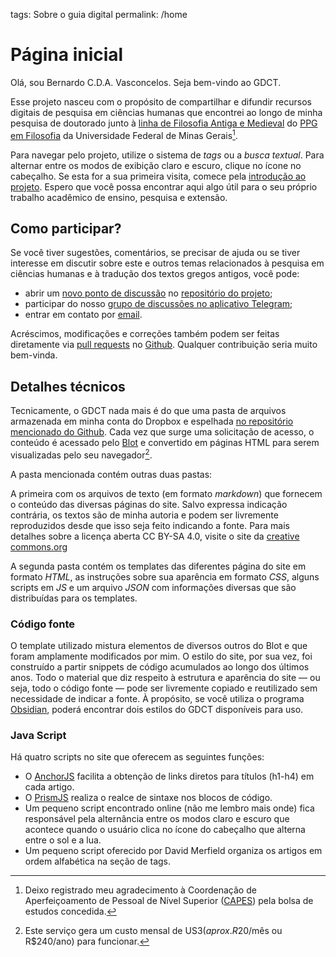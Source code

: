 tags: Sobre o guia digital
permalink: /home

# Página inicial

Olá, sou Bernardo C.D.A. Vasconcelos. Seja bem-vindo ao GDCT.

Esse projeto nasceu com o propósito de compartilhar e difundir recursos digitais de pesquisa em ciências humanas que encontrei ao longo de minha pesquisa de doutorado junto à [linha de Filosofia Antiga e Medieval](http://filosofiantigaufmg.blogspot.com.br) do [PPG em Filosofia](https://filosofia.fafich.ufmg.br/pos-graduacao/) da Universidade Federal de Minas Gerais[^2].

Para navegar pelo projeto, utilize o sistema de *tags* ou a *busca textual*. Para alternar entre os modos de exibição claro e escuro, clique no ícone no cabeçalho. Se esta for a sua primeira visita, comece pela [introdução ao projeto](/gdct-intro). Espero que você possa encontrar aqui algo útil para o seu próprio trabalho acadêmico de ensino, pesquisa e extensão.

## Como participar?
Se você tiver sugestões, comentários, se precisar de ajuda ou se tiver interesse em discutir sobre este e outros temas relacionados à pesquisa em ciências humanas e à tradução dos textos gregos antigos, você pode:

- abrir um [novo ponto de discussão](https://github.com/bcdavasconcelos/GDCT/issues/new) no [repositório do projeto](https://github.com/bcdavasconcelos/GDCT);
- participar do nosso [grupo de discussões no aplicativo Telegram](https://t.me/joinchat/Ao6qvFlCqZu49UTYxLRC3Q);
- entrar em contato por [email](mailto:bernardovasconcelos@gmail.com).

Acréscimos, modificações e correções também podem ser feitas diretamente via [pull requests](https://docs.github.com/en/free-pro-team@latest/github/collaborating-with-issues-and-pull-requests/about-pull-requests) no [Github](https://github.com). Qualquer contribuição seria muito bem-vinda.

## Detalhes técnicos

Tecnicamente, o GDCT nada mais é do que uma pasta de arquivos armazenada em minha conta do Dropbox e espelhada [no repositório mencionado do Github](https://github.com/bcdavasconcelos/GDCT). Cada vez que surge uma solicitação de acesso, o conteúdo é acessado pelo [Blot](https://blot.im) e convertido em páginas HTML para serem visualizadas pelo seu navegador[^1].

A pasta mencionada contém outras duas pastas:

A primeira com os arquivos de texto (em formato *markdown*) que fornecem o conteúdo das diversas páginas do site. Salvo expressa indicação contrária, os textos são de minha autoria e podem ser livremente reproduzidos desde que isso seja feito indicando a fonte. Para mais detalhes sobre a licença aberta CC BY-SA 4.0, visite o site da [creative commons.org](https://creativecommons.org/licenses/by-sa/4.0/deed.pt_BR)

A segunda pasta contém os templates das diferentes página do site em formato *HTML*, as instruções sobre sua aparência em formato *CSS*, alguns scripts em *JS* e um arquivo *JSON* com informações diversas que são distribuídas para os templates.

### Código fonte

O template utilizado mistura elementos de diversos outros do Blot e que foram amplamente modificados por mim. O estilo do site, por sua vez, foi construído a partir snippets de código acumulados ao longo dos últimos anos. Todo o material que diz respeito à estrutura e aparência do site — ou seja, todo o código fonte — pode ser livremente copiado e reutilizado sem necessidade de indicar a fonte. À propósito, se você utiliza o programa [Obsidian](https://obsidian.md), poderá encontrar dois estilos do GDCT disponíveis para uso.

### Java Script
Há quatro scripts no site que oferecem as seguintes funções:

- O [AnchorJS](https://www.bryanbraun.com/anchorjs/) facilita a obtenção de links diretos para títulos (h1-h4) em cada artigo.
- O [PrismJS](https://prismjs.com) realiza o realce de sintaxe nos blocos de código.
- Um pequeno script encontrado online (não me lembro mais onde) fica responsável pela alternância entre os modos claro e escuro que acontece quando o usuário clica no ícone do cabeçalho que alterna entre o sol e a lua.
- Um pequeno script oferecido por David Merfield organiza os artigos em ordem alfabética na seção de tags.


[^1]: Este serviço gera um custo mensal de US$3 (aprox. R$20/mês ou R$240/ano) para funcionar.

[^2]: Deixo registrado meu agradecimento à Coordenação de Aperfeiçoamento de Pessoal de Nível Superior ([CAPES](http://gov.br/capes)) pela bolsa de estudos concedida.
